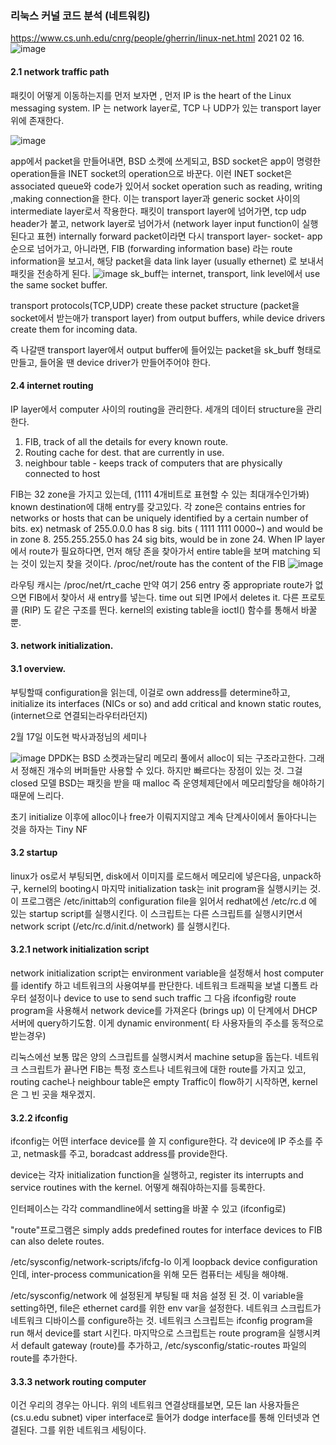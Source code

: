 ### 리눅스 커널 코드 분석 (네트워킹)
<https://www.cs.unh.edu/cnrg/people/gherrin/linux-net.html> 
2021 02 16.
![image](https://user-images.githubusercontent.com/47310668/108203815-57e28d00-7166-11eb-8226-a6604e9f8921.png)

#### 2.1 network traffic path
패킷이 어떻게 이동하는지를 먼저 보자면 , 먼저 IP is the heart of the Linux messaging system.
IP 는 network layer로, TCP 나 UDP가 있는 transport layer 위에 존재한다.


![image](https://user-images.githubusercontent.com/47310668/108159034-868e4280-7129-11eb-8eb9-b61e2e5181ae.png)

app에서 packet을 만들어내면, BSD 소켓에 쓰게되고, BSD socket은 app이 명령한 operation들을 
INET socket의 operation으로 바꾼다. 이런 INET socket은 associated queue와 code가 있어서 
socket operation such as reading, writing ,making connection을 한다. 이는 transport layer과
generic socket 사이의 intermediate layer로서 작용한다. 패킷이 transport layer에 넘어가면,
tcp udp header가 붙고, network layer로 넘어가서 (network layer input function이 실행된다고 표현)
internally forward packet이라면 다시 transport layer- socket- app 순으로 넘어가고,
아니라면, FIB (forwarding information base) 라는 route information을 보고서, 해당 packet을 data link layer (usually ethernet)
로 보내서 패킷을 전송하게 된다.
![image](https://user-images.githubusercontent.com/47310668/108160191-f7365e80-712b-11eb-937c-dfca353f1c0f.png)
sk_buff는 internet, transport, link level에서 use the same socket buffer.

transport protocols(TCP,UDP) create these packet structure (packet을 socket에서 받는애가 transport layer) from output buffers,
while device drivers create them for incoming data.

즉 나갈땐 transport layer에서 output buffer에 들어있는 packet을 sk_buff 형태로 만들고,
들어올 땐 device driver가 만들어주어야 한다. 


#### 2.4 internet routing

IP layer에서 computer 사이의 routing을 관리한다.
세개의 데이터 structure을 관리한다.
1. FIB, track of all the details for every known route.
2. Routing cache for dest. that are currently in use.
3. neighbour table - keeps track of computers that are physically connected to host

 
 FIB는 32 zone을 가지고 있는데, (1111 4개비트로 표현할 수 있는 최대개수인가봐) 
 known destination에 대해 entry를 갖고있다. 각 zone은 contains entries for networks or hosts
 that can be uniquely identified by a certain number of bits.
 ex) netmask of 255.0.0.0 has 8 sig. bits ( 1111 1111 0000~) and would be in zone 8.
 255.255.255.0 has 24 sig bits, would be in zone 24. 
 When IP layer에서 route가 필요하다면, 먼저 해당 존을 찾아가서 entire table을 보며 
 matching 되는 것이 있는지 찾을 것이다. /proc/net/route has the content of the FIB
![image](https://user-images.githubusercontent.com/47310668/108161092-ac1d4b00-712d-11eb-9644-1d67e5284e6e.png)

라우팅 캐시는 /proc/net/rt_cache 만약 여기 256 entry 중 appropriate route가 없으면 FIB에서 찾아서 새
entry를 넣는다. time out 되면 IP에서 deletes it. 
다른 프로토콜 (RIP) 도 같은 구조를 띈다. kernel의 existing table을 ioctl() 함수를 통해서 바꿀뿐.
#### 3. network initialization.

#### 3.1 overview.
 부팅할때 configuration을 읽는데, 이걸로 own address를 determine하고, initialize its interfaces (NICs or so) 
and add critical and known static routes, (internet으로 연결되는라우터라던지)

2월 17일 
이도현 박사과정님의 세미나

![image](https://user-images.githubusercontent.com/47310668/108169351-f279a680-713b-11eb-912f-27b6496daf0c.png)
DPDK는 BSD 소켓과는달리 메모리 풀에서 alloc이 되는 구조라고한다.
그래서 정해진 개수의 버퍼들만 사용할 수 있다. 하지만 빠르다는 장점이 있는 것.
그걸 closed 모델 
BSD는 패킷을 받을 때 malloc 즉 운영체제단에서 메모리할당을 해야하기 때문에 느리다. 

초기 initialize 이후에 alloc이나 free가 이뤄지지않고 계속 단계사이에서 돌아다니는 것을 하자는
Tiny NF

#### 3.2 startup

linux가 os로서 부팅되면, disk에서 이미지를 로드해서 메모리에 넣은다음, unpack하구, kernel의 booting시
마지막 initialization task는 init program을 실행시키는 것. 이 프로그램은 /etc/inittab의 configuration file을 읽어서
redhat에선 /etc/rc.d 에 있는 startup script를 실행시킨다. 이 스크립트는 다른 스크립트를 실행시키면서 
network script (/etc/rc.d/init.d/network) 를 실행시킨다. 

#### 3.2.1 network initialization script

network initialization script는 environment variable을 설정해서 host computer를 identify 하고 네트워크의 사용여부를 판단한다.
네트워크 트래픽을 보낼 디폴트 라우터 설정이나 device to use to send such traffic 
그 다음 ifconfig랑 route program을 사용해서 network device를 가져온다 (brings up) 이 단계에서 DHCP 서버에 query하기도함.
이게 dynamic environment( 타 사용자들의 주소를 동적으로 받는경우)

리눅스에선 보통 많은 양의 스크립트를 실행시켜서 machine setup을 돕는다. 
네트워크 스크립트가 끝나면 FIB는 특정 호스트나 네트워크에 대한 route를 가지고 있고, routing cache나 neighbour table은 empty
Traffic이 flow하기 시작하면, kernel은 그 빈 곳을 채우겠지. 

#### 3.2.2 ifconfig

ifconfig는 어떤 interface device를 쓸 지 configure한다. 각 device에 IP 주소를 주고, netmask를 주고, boradcast address를 provide한다.

device는 각자 initialization function을 실행하고, register its interrupts and service routines with the kernel.
어떻게 해줘야하는지를 등록한다. 

인터페이스는 각각 commandline에서 setting을 바꿀 수 있고 (ifconfig로) 

"route"프로그램은 simply adds predefined routes for interface devices to FIB
can also delete routes.

/etc/sysconfig/network-scripts/ifcfg-lo
이게 loopback device configuration 인데, inter-process communication을 위해 모든 컴퓨터는 세팅을 해야해.


/etc/sysconfig/network 에 설정된게 부팅될 때 처음 설정 된 것.
이 variable을 setting하면, file은 ethernet card를 위한 env var을 설정한다. 네트워크 스크립트가 네트워크 디바이스를 configure하는 것.
네트워크 스크립트는 ifconfig program을 run 해서 device를 start 시킨다. 마지막으로 스크립트는 route program을 실행시켜서
default gateway (route)를 추가하고, /etc/sysconfig/static-routes 파일의 route를 추가한다. 

#### 3.3.3 network routing computer
이건 우리의 경우는 아니다. 위의 네트워크 연결상태를보면, 모든 lan 사용자들은 (cs.u.edu subnet) 
viper interface로 들어가 dodge interface를 통해 인터넷과 연결된다. 그를 위한 네트워크 세팅이다.







